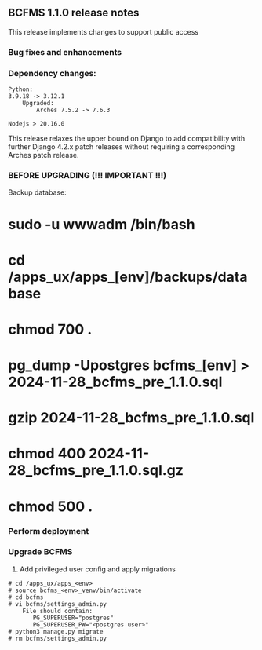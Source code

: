 BCFMS 1.1.0 release notes
------------------------
This release implements changes to support public access


### Bug fixes and enhancements

### Dependency changes:
```
Python:
3.9.18 -> 3.12.1
    Upgraded:
        Arches 7.5.2 -> 7.6.3

Nodejs > 20.16.0
```

This release relaxes the upper bound on Django to add compatibility with further Django 4.2.x patch releases without requiring a corresponding Arches patch release.
### BEFORE UPGRADING (!!! IMPORTANT !!!)

Backup database:

# sudo -u wwwadm /bin/bash
# cd /apps_ux/apps_[env]/backups/database
# chmod 700 .
# pg_dump -Upostgres bcfms_[env] > 2024-11-28_bcfms_pre_1.1.0.sql
# gzip 2024-11-28_bcfms_pre_1.1.0.sql
# chmod 400 2024-11-28_bcfms_pre_1.1.0.sql.gz
# chmod 500 .

### Perform deployment

### Upgrade BCFMS
1. Add privileged user config and apply migrations

```
# cd /apps_ux/apps_<env>
# source bcfms_<env>_venv/bin/activate
# cd bcfms
# vi bcfms/settings_admin.py
    File should contain:
       PG_SUPERUSER="postgres"
       PG_SUPERUSER_PW="<postgres user>"
# python3 manage.py migrate
# rm bcfms/settings_admin.py
```

